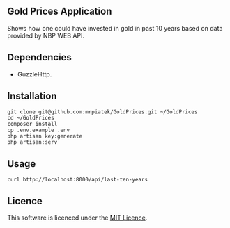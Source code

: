## Gold Prices Application

Shows how one could have invested in gold in past 10 years based on data provided by NBP WEB API.

## Dependencies

- GuzzleHttp.

## Installation

```
git clone git@github.com:mrpiatek/GoldPrices.git ~/GoldPrices
cd ~/GoldPrices
composer install
cp .env.example .env
php artisan key:generate
php artisan:serv
```

## Usage

```
curl http://localhost:8000/api/last-ten-years
```

## Licence
This software is licenced under the [MIT Licence](http://opensource.org/licenses/MIT).